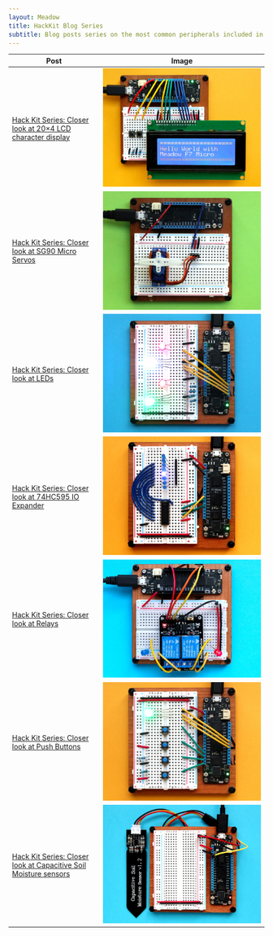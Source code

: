 ```yaml
---
layout: Meadow
title: HackKit Blog Series
subtitle: Blog posts series on the most common peripherals included in the Hack Kit. 
---
```



| Post       | Image |
|---------------|-------|
| [Hack Kit Series: Closer look at 20×4 LCD character display](http://blog.wildernesslabs.co/hack-kit-series-closer-look-at-20x4-lcd-character-display/) | ![](Images/lcd_display.jpg) |
| [Hack Kit Series: Closer look at SG90 Micro Servos](http://blog.wildernesslabs.co/hack-kit-series-closer-look-at-sg90-micro-servos/) | ![](Images/servos.jpg) |
| [Hack Kit Series: Closer look at LEDs](http://blog.wildernesslabs.co/hack-kit-series-closer-look-at-leds/) | ![](Images/leds.jpg) |
| [Hack Kit Series: Closer look at 74HC595 IO Expander](http://blog.wildernesslabs.co/hack-kit-series-closer-look-at-74hc595-io-expander/) | ![](Images/x74595.jpg) |
| [Hack Kit Series: Closer look at Relays](http://blog.wildernesslabs.co/hack-kit-series-closer-look-at-relays/) | ![](Images/relays.jpg) |
| [Hack Kit Series: Closer look at Push Buttons](http://blog.wildernesslabs.co/hack-kit-series-closer-look-at-push-buttons/) | ![](Images/buttons.jpg) |
| [Hack Kit Series: Closer look at Capacitive Soil Moisture sensors](http://blog.wildernesslabs.co/hack-kit-series-closer-look-at-capacitive-soil-moisture-sensors/) | ![](Images/capacitive.jpg) |